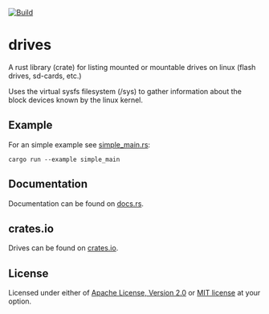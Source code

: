 [![Build](https://github.com/sorcerersr/drives/actions/workflows/build_and_test.yml/badge.svg?branch=main&event=push)](https://github.com/sorcerersr/drives/actions/workflows/build_and_test.yml)

# drives

A rust library (crate) for listing mounted or mountable drives on linux (flash drives, sd-cards, etc.)

Uses the virtual sysfs filesystem (/sys) to gather information about the block devices known by the linux kernel.

## Example

For an simple example see [simple_main.rs](examples/simple_main.rs):

```
cargo run --example simple_main
```

## Documentation

Documentation can be found on [docs.rs](https://docs.rs/drives/latest/drives/).

## crates.io

Drives can be found on [crates.io](https://crates.io/crates/drives/).

## License


Licensed under either of <a href="LICENSE-APACHE">Apache License, Version
2.0</a> or <a href="LICENSE-MIT">MIT license</a> at your option.
